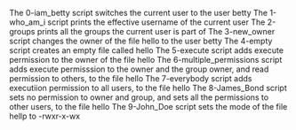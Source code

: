 The 0-iam_betty script switches the current user to the user betty
The 1-who_am_i script prints the effective username of the current user
The 2-groups prints all the groups the current user is part of
The 3-new_owner  script changes the owner of the file hello to the user betty
The 4-empty script creates an empty file called hello
The 5-execute script adds execute permission to the owner of the file hello
The 6-multiple_permissions script adds execute permisssion to the owner and the group owner, and read permission to others, to the file hello
The 7-everybody script adds executiion permission to all users, to the file hello
The 8-James_Bond script sets no permission to owner and group, and sets all the permissions to other users, to the file hello
The 9-John_Doe script sets the mode of the file hellp to -rwxr-x-wx
